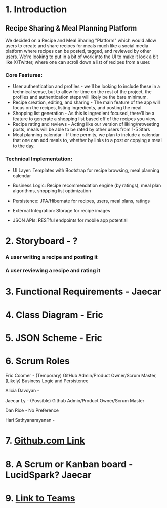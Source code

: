 # 1. Introduction
## Recipe Sharing & Meal Planning Platform
We decided on a Recipe and Meal Sharing "Platform" which would allow users to create and share recipes for meals much like a social media platform where recipes can be posted, tagged, and reviewed by other users. We're looking to put in a bit of work into the UI to make it look a bit like X/Twitter, where one can scroll down a list of recipes from a user.
### Core Features:
- User authentication and profiles - we'll be looking to include these in a technical sense, but to allow for time on the rest of the project, the profiles and authentication steps will likely be the bare minimum.
- Recipe creation, editing, and sharing - The main feature of the app will focus on the recipes, listing ingredients, and posting the meal.
- Shopping list generation - As this is ingredient focused, there'll be a feature to generate a shopping list based off of the recipes you view.
- Recipe rating and reviews - Acting like our version of liking/retweeting posts, meals will be able to be rated by other users from 1-5 Stars
- Meal planning calendar - If time permits, we plan to include a calendar that one can add meals to, whether by links to a post or copying a meal to the day.


### Technical Implementation:
- UI Layer: Templates with Bootstrap for recipe browsing, meal planning calendar

- Business Logic: Recipe recommendation engine (by ratings), meal plan algorithms, shopping list optimization

- Persistence: JPA/Hibernate for recipes, users, meal plans, ratings

- External Integration: Storage for recipe images

- JSON APIs: RESTful endpoints for mobile app potential


# 2. Storyboard - ?
### A user writing a recipe and posting it
### A user reviewing a recipe and rating it

# 3. Functional Requirements - Jaecar

# 4. Class Diagram - Eric

# 5. JSON Scheme - Eric

# 6. Scrum Roles
Eric Coomer - (Temporary) GitHub Admin/Product Owner/Scrum Master, (Likely) Business Logic and Persistence

Alicia Davoyan - 

Jaecar Ly - (Possible) Github Admin/Product Owner/Scrum Master

Dan Rice - No Preference

Hari Sathyanarayanan - 

# 7. [Github.com Link](https://github.com/Eric-C2/Enterprise-Application-Development-Group-8)

# 8. A Scrum or Kanban board - LucidSpark? Jaecar

# 9. [Link to Teams](https://teams.microsoft.com/l/chat/19:a7b58f8bc1514dba87d412eaeeb0b98c@thread.v2/conversations?context=%7B%22contextType%22%3A%22chat%22%7D)
